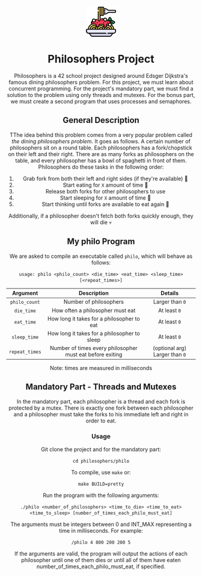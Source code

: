 <a name="readme-top"></a>
<div align="center">
  <!-- Logo -->
  <a href="https://github.com/aitbaatag/philo">
  <img src="readme_file/logo.png" alt="Logo" width="80" height="80">
  </a>

  <!-- Project Name -->
  <h1>Philosophers Project</h1>

Philosophers is a 42 school project designed around Edsger Dijkstra's famous dining philosophers problem. For this project, we must learn about concurrent programming. For the project's mandatory part, we must find a solution to the problem using only threads and mutexes. For the bonus part, we must create a second program that uses processes and semaphores.

## General Description

TThe idea behind this problem comes from a very popular problem called *the dining philosophers problem*. It goes as follows. A certain number of philosophers sit on a round table. Each philosophers has a fork/chopstick on their left and their right. There are as many forks as philosophers on the table, and every philosopher has a bowl of spaghetti in front of them. Philosophers do these tasks in the following order:

1) Grab fork from both their left and right sides (if they're available) 🍴
2) Start eating for ``X`` amount of time 🍝
3) Release both forks for other philosophers to use
4) Start sleeping for ``X`` amount of time 🌙
5) Start thinking until forks are available to eat again 💭

Additionally, if a philosopher doesn't fetch both forks quickly enough, they will die 💀

## My philo Program

We are asked to compile an executable called ``philo``, which will behave as follows:

```
usage: philo <philo_count> <die_time> <eat_time> <sleep_time> [<repeat_times>]
```

| Argument | Description | Details |
| :------: | :---------: | :-----: |
| ``philo_count`` | Number of philosophers | Larger than ``0`` |
| ``die_time`` | How often a philosopher must eat | At least ``0`` |
| ``eat_time`` | How long it takes for a philosopher to eat | At least ``0`` |
| ``sleep_time`` | How long it takes for a philosopher to sleep | At least ``0`` |
| ``repeat_times`` | Number of times every philosopher must eat before exiting | (optional arg) Larger than ``0`` |

Note: times are measured in milliseconds

## Mandatory Part - Threads and Mutexes

In the mandatory part, each philosopher is a thread and each fork is protected by a mutex. There is exactly one fork between each philosopher and a philosopher must take the forks to his immediate left and right in order to eat.

### Usage

Git clone the project and for the mandatory part:
```shell
cd philosophers/philo
```
To compile, use ```make``` or:

```shell
make BUILD=pretty
```

Run the program with the following arguments:

```shell
./philo <number_of_philosophers> <time_to_die> <time_to_eat> <time_to_sleep> [number_of_times_each_philo_must_eat]
```

The arguments must be integers between 0 and INT_MAX representing a time in milliseconds. For example:

```shell
/philo 4 800 200 200 5
```

If the arguments are valid, the program will output the actions of each philosopher until one of them dies or until all of them have eaten number_of_times_each_philo_must_eat, if specified.
